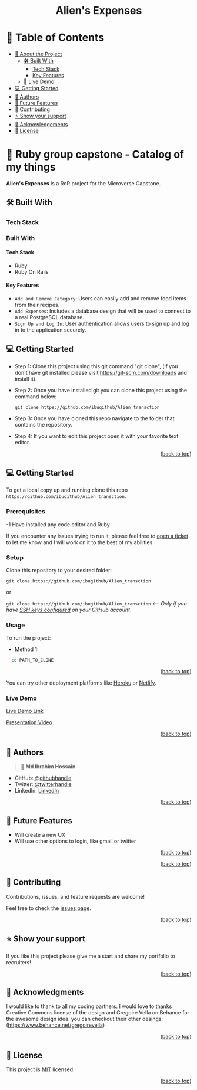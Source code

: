 <br>
<div align='center'>
	<h1>Alien's Expenses</h1>
  </div>
<a name="readme-top"></a>

# 📗 Table of Contents
- [📖 About the Project](#about-project)
  - [🛠 Built With](#built-with)
    - [Tech Stack](#tech-stack)
    - [Key Features](#key-features)
  - [🚀 Live Demo](#live-demo)
- [💻 Getting Started](#getting-started)
- [👥 Authors](#authors)
- [🔭 Future Features](#future-features)
- [🤝 Contributing](#contributing)
- [⭐️ Show your support](#support)
- [🙏 Acknowledgements](#acknowledgements)
- [📝 License](#license)


# 📖 Ruby group capstone - Catalog of my things <a name="about-project"></a>

**Alien's Expenses** is a RoR project for the Microverse Capstone.
## 🛠 Built With <a name="built-with"></a>

### Tech Stack <a name="tech-stack"></a>
### Built With <a name="built-with"></a>

#### Tech Stack <a name="tech-stack"></a>

- Ruby
- Ruby On Rails

#### Key Features <a name="key-features"></a>

- `Add and Remove Category`: Users can easily add and remove food items from their recipes.
- `Add Expenses`: Includes a database design that will be used to connect to a real PostgreSQL database.
- `Sign Up and Log In`: User authentication allows users to sign up and log in to the application securely.


<!-- GETTING STARTED -->

## 💻 Getting Started <a name="getting-started"></a>

- Step 1: Clone this project using this git command "git clone", (if you don't have git installed please visit
  https://git-scm.com/downloads and install it).
- Step 2: Once you have installed git you can clone this project using the command below:
  ```
  git clone https://github.com/ibugithub/Alien_transction
  ```
- Step 3: Once you have cloned this repo navigate to the folder that contains
  the repository.

- Step 4: If you want to edit this project open it with your favorite text editor.

<p align="right">(<a href="#readme-top">back to top</a>)</p>

## 💻 Getting Started <a name="getting-started"></a>

To get a local copy up and running clone this repo `https://github.com/ibugithub/Alien_transction`.

### Prerequisites


-1 Have installed any code editor and Ruby 

If you encounter any issues trying to run it, please feel free to
[open a ticket](https://github.com/ibugithub/Alien_transction) to let me know and I will work on it to the best
of my abilities

### Setup

Clone this repository to your desired folder:

`git clone https://github.com/ibugithub/Alien_transction`

or

`git clone https://github.com/ibugithub/Alien_transction` <-- _Only if you have [SSH keys configured](https://docs.github.com/en/authentication/connecting-to-github-with-ssh/adding-a-new-ssh-key-to-your-github-account) on your GitHub account_.

### Usage

To run the project:

- Method 1:

```sh
  cd PATH_TO_CLONE
```

<p align="right">(<a href="#readme-top">back to top</a>)</p>

You can try other deployment platforms like [Heroku](https://www.heroku.com/) or [Netlify](https://www.netlify.com/).
### Live Demo <a name="live-demo"></a>

[Live Demo Link]([https://rails-8sbg.onrender.com/](https://rails-f64g.onrender.com/))

[Presentation Video](https://www.loom.com/share/3ea08f0788a844fc927e87c0e399707e)

<p align="right">(<a href="#readme-top">back to top</a>)</p>

<!-- AUTHORS -->

## 👥 Authors <a name="authors"></a>

> 👤 **Md Ibrahim Hossain**
- GitHub: [@githubhandle](https://github.com/ibugithub)
- Twitter: [@twitterhandle](https://twitter.com/mdibrahimibuu)
- LinkedIn: [LinkedIn](https://linkedin.com/in/ibuu)


<p align="right">(<a href="#readme-top">back to top</a>)</p>


<!-- FUTURE FEATURES -->

## 🔭 Future Features <a name="future-features"></a>

- Will create a new UX
- Will use other options to login, like gmail or twitter

<p align="right">(<a href="#readme-top">back to top</a>)</p>


<p align="right">(<a href="#readme-top">back to top</a>)</p>

<!-- CONTRIBUTING -->

## 🤝 Contributing <a name="contributing"></a>

Contributions, issues, and feature requests are welcome!

Feel free to check the [issues page](https://github.com/MarcoDDM/recipe-app/issues).

<p align="right">(<a href="#readme-top">back to top</a>)</p>

<!-- SUPPORT -->

## ⭐️ Show your support <a name="support"></a>

If you like this project please give me a start and share my portfolio to recruiters!

<p align="right">(<a href="#readme-top">back to top</a>)</p>

<!-- ACKNOWLEDGEMENTS -->

## 🙏 Acknowledgments <a name="acknowledgements"></a>

I would like to thank to all my coding partners.
I would love to thanks Creative Commons license of the design and Gregoire Vella on Behance for the awesome design idea. you can checkout their other desings: (https://www.behance.net/gregoirevella)

<p align="right">(<a href="#readme-top">back to top</a>)</p>

<!-- FAQ (optional) -->

<!-- LICENSE -->

## 📝 License <a name="license"></a>

This project is [MIT](./LICENSE) licensed.

<p align="right">(<a href="#readme-top">back to top</a>)</p>
